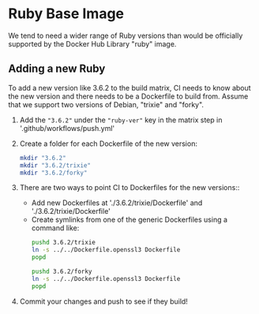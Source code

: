 # Ruby Base Image
We tend to need a wider range of Ruby versions than would be officially
supported by the Docker Hub Library "ruby" image.

## Adding a new Ruby
To add a new version like 3.6.2 to the build matrix, CI needs to know about the
new version and there needs to be a Dockerfile to build from. Assume that we
support two versions of Debian, "trixie" and "forky".

1. Add the `"3.6.2"` under the `"ruby-ver"` key in the matrix step in
   '.github/workflows/push.yml'

2. Create a folder for each Dockerfile of the new version:
   ```sh
   mkdir "3.6.2"
   mkdir "3.6.2/trixie"
   mkdir "3.6.2/forky"
   ```

3. There are two ways to point CI to Dockerfiles for the new versions::
   - Add new Dockerfiles at './3.6.2/trixie/Dockerfile' and './3.6.2/trixie/Dockerfile'
   - Create symlinks from one of the generic Dockerfiles using a command like:
     ```sh
     pushd 3.6.2/trixie
     ln -s ../../Dockerfile.openssl3 Dockerfile
     popd

     pushd 3.6.2/forky
     ln -s ../../Dockerfile.openssl3 Dockerfile
     popd
     ```

4. Commit your changes and push to see if they build!
